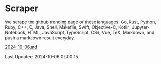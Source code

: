 # Scraper

We scrape the github trending page of these languages: Go, Rust, Python, Ruby, C++, C, Java, Shell, Makefile, Swift, Objective-C, Kotlin, Jupyter-Notebook, HTML, JavaScript, TypeScript, CSS, Vue, TeX, Markdown, and push a markdown result everyday.

[2024-10-06.md](https://github.com/cumthxy/github-trending-backup/blob/master/2024-10-06.md)

Last Updated: 2024-10-06 02:00:15